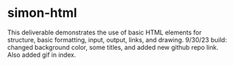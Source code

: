 # simon-html

This deliverable demonstrates the use of basic HTML elements for structure, basic formatting, input, output, links, and drawing.
9/30/23 build: changed background color, some titles, and added new github repo link. Also added gif in index.